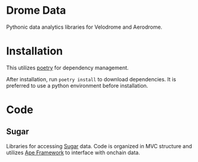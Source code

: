 # Drome Data

Pythonic data analytics libraries for Velodrome and Aerodrome.

# Installation

This utilizes [poetry](https://python-poetry.org/docs/) for dependency management.

After installation, run `poetry install` to download dependencies. It is preferred to
use a python environment before installation.

# Code

## Sugar

Libraries for accessing [Sugar](https://github.com/aerodrome-finance/sugar) data. Code
is organized in MVC structure and utilizes [Ape Framework](https://www.apeworx.io/framework/)
to interface with onchain data.